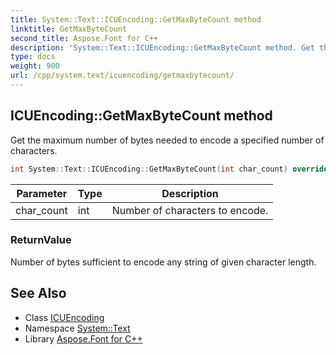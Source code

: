 ```yaml
---
title: System::Text::ICUEncoding::GetMaxByteCount method
linktitle: GetMaxByteCount
second_title: Aspose.Font for C++
description: 'System::Text::ICUEncoding::GetMaxByteCount method. Get the maximum number of bytes needed to encode a specified number of characters in C++.'
type: docs
weight: 900
url: /cpp/system.text/icuencoding/getmaxbytecount/
---
```

## ICUEncoding::GetMaxByteCount method


Get the maximum number of bytes needed to encode a specified number of characters.

```cpp
int System::Text::ICUEncoding::GetMaxByteCount(int char_count) override
```


| Parameter | Type | Description |
| --- | --- | --- |
| char_count | int | Number of characters to encode. |

### ReturnValue

Number of bytes sufficient to encode any string of given character length.

## See Also

* Class [ICUEncoding](../)
* Namespace [System::Text](../../)
* Library [Aspose.Font for C++](../../../)

